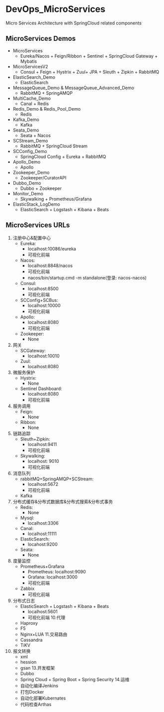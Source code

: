 # DevOps_MicroServices

Micro Services Architecture with SpringCloud related components

## MicroServices Demos

- MicroServices
    - Eureka/Nacos + Feign/Ribbon + Sentinel + SpringCloud Gateway + Mybatis
- MicroServicesV2
    - Consul + Feign + Hystrix + Zuul+ JPA + Sleuth + Zipkin + RabbitMQ
- ElasticSearch_Demo
    - ElasticSearch
- MessageQueue_Demo & MessageQueue_Advanced_Demo
    - RabbitMQ + SpringAMQP
- MultiCache_Demo
    - Canal + Redis
- Redis_Demo & Redis_Pool_Demo
    - Redis
- Kafka_Demo
    - Kafka
- Seata_Demo
    - Seata + Nacos
- SCStream_Demo
    - RabbitMQ + SpringCloud Stream
- SCConfig_Demo
    - SpringCloud Config + Eureka + RabbitMQ
- Apollo_Demo
    - Apollo
- Zookeeper_Demo
  - Zookeeper/CuratorAPI  
- Dubbo_Demo
  - Dubbo + Zookeeper  
- Monitor_Demo
  - Skywalking + Prometheus/Grafana
- ElasticStack_LogDemo
  - ElasticSearch + Logstash + Kibana + Beats
## MicroServices URLs

1. 注册中心&配置中心
    - Eureka:
        - localhost:10086/eureka
        - 可视化前端
    - Nacos:
        - localhost:8848/nacos
        - 可视化前端
        - nacos/bin/startup.cmd -m standalone(登录: nacos-nacos)
    - Consul:
        - localhost:8500
        - 可视化前端
    - SCConfig+SCBus:
        - localhost:10000
        - 可视化前端
    - Apollo:
        - localhost:8080
        - 可视化前端
    - Zookeeper:
      - None
2. 网关
    - SCGateway:
        - localhost:10010
    - Zuul:
        - localhost:8080
3. 微服务保护
    - Hystrix:
        - None
    - Sentinel Dashboard:
        - localhost:8080
        - 可视化前端
4. 服务调用
    - Feign:
        - None
    - Ribbon:
        - None
5. 链路追踪
    - Sleuth+Zipkin:
      - localhost:9411
      - 可视化前端
    - Skywalking:
      - localhost: 9010
      - 可视化前端
6. 消息队列
    - rabbitMQ+SpringAMQP+SCStream:
        - localhost:5672
        - 可视化前端
    - Kafka
7. 分布式缓存&分布式数据库&分布式搜索&分布式事务
    - Redis:
        - None
    - Mysql:
        - localhost:3306
    - Canal:
        - localhost:11111
    - ElasticSearch:
        - locahost:9200
    - Seata:
        - None
8. 度量监控
    - Prometheus+Grafana
        - Prometheus: localhost:9090
        - Grafana: localhost:3000
        - 可视化前端
    - Zabbix
      - 可视化前端
9. 分布式日志
    - ElasticSearch + Logstash + Kibana + Beats
        - localhost:5601
        - 可视化前端
10.代理
    - Haproxy
    - F5
    - Nginx+LUA
11.交易路由
    - Cassandra
    - TiKV
10. 报文转换
    - xml
    - hession
    - gsan
13.开发框架
    - Dubbo
    - Spring Cloud + Spring Boot + Spring Security
14.运维
    - 自动化编译Jenkins
    - 打包Docker
    - 自动化部署Kubernates
    - 代码检查Arthas
